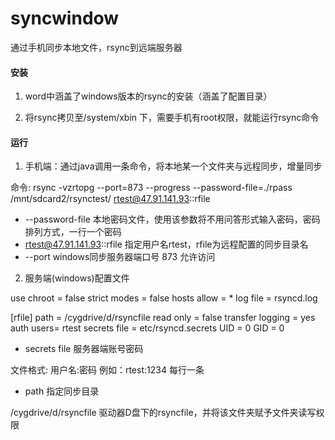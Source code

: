 # syncwindow
通过手机同步本地文件，rsync到远端服务器


#### 安装

1. word中涵盖了windows版本的rsync的安装（涵盖了配置目录）

2. 将rsync拷贝至/system/xbin 下，需要手机有root权限，就能运行rsync命令


#### 运行

1. 手机端：通过java调用一条命令，将本地某一个文件夹与远程同步，增量同步

命令: rsync -vzrtopg --port=873 --progress --password-file=./rpass  /mnt/sdcard2/rsynctest/ rtest@47.91.141.93::rfile

* --password-file 本地密码文件，使用该参数将不用问答形式输入密码，密码排列方式，一行一个密码
* rtest@47.91.141.93::rfile  指定用户名rtest，rfile为远程配置的同步目录名
* --port windows同步服务器端口号 873 允许访问


2. 服务端(windows)配置文件

use chroot = false
strict modes = false
hosts allow = *
log file = rsyncd.log


[rfile]
path = /cygdrive/d/rsyncfile
read only = false
transfer logging = yes
auth users= rtest
secrets file = etc/rsyncd.secrets
UID = 0
GID = 0

* secrets file 服务器端账号密码

文件格式: 用户名:密码  例如：rtest:1234 
每行一条


* path 指定同步目录 

/cygdrive/d/rsyncfile 驱动器D盘下的rsyncfile，并将该文件夹赋予文件夹读写权限

